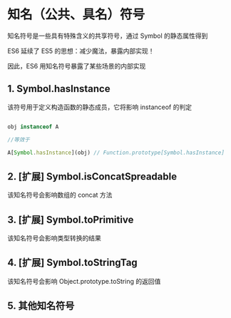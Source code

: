 # 知名（公共、具名）符号

知名符号是一些具有特殊含义的共享符号，通过 Symbol 的静态属性得到

ES6 延续了 ES5 的思想：减少魔法，暴露内部实现！

因此，ES6 用知名符号暴露了某些场景的内部实现

## 1. Symbol.hasInstance

该符号用于定义构造函数的静态成员，它将影响 instanceof 的判定

```js

obj instanceof A

//等效于

A[Symbol.hasInstance](obj) // Function.prototype[Symbol.hasInstance]

```

## 2. [扩展] Symbol.isConcatSpreadable

该知名符号会影响数组的 concat 方法

## 3. [扩展] Symbol.toPrimitive

该知名符号会影响类型转换的结果

## 4. [扩展] Symbol.toStringTag

该知名符号会影响 Object.prototype.toString 的返回值

## 5. 其他知名符号